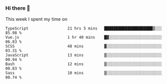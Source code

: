 ### Hi there 👋

<!--
**qiruohan/qiruohan** is a ✨ _special_ ✨ repository because its `README.md` (this file) appears on your GitHub profile.

Here are some ideas to get you started:

- 🔭 I’m currently working on ...
- 🌱 I’m currently learning ...
- 👯 I’m looking to collaborate on ...
- 🤔 I’m looking for help with ...
- 💬 Ask me about ...
- 📫 How to reach me: ...
- 😄 Pronouns: ...
- ⚡ Fun fact: ...
-->

This week I spent my time on 
<!--START_SECTION:waka-->

```text
TypeScript                 21 hrs 5 mins   █████████████████████▒░░░   85.98 %
Vue.js                     1 hr 40 mins    █▓░░░░░░░░░░░░░░░░░░░░░░░   06.83 %
SCSS                       48 mins         ▓░░░░░░░░░░░░░░░░░░░░░░░░   03.31 %
JavaScript                 13 mins         ▒░░░░░░░░░░░░░░░░░░░░░░░░   00.94 %
Bash                       12 mins         ▒░░░░░░░░░░░░░░░░░░░░░░░░   00.83 %
Sass                       10 mins         ▒░░░░░░░░░░░░░░░░░░░░░░░░   00.74 %
```

<!--END_SECTION:waka-->
